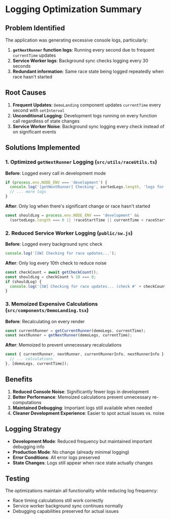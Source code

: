 # Logging Optimization Summary

## Problem Identified

The application was generating excessive console logs, particularly:

1. **`getNextRunner` function logs**: Running every second due to frequent `currentTime` updates
2. **Service Worker logs**: Background sync checks logging every 30 seconds
3. **Redundant information**: Same race state being logged repeatedly when race hasn't started

## Root Causes

1. **Frequent Updates**: `DemoLanding` component updates `currentTime` every second with `setInterval`
2. **Unconditional Logging**: Development logs running on every function call regardless of state changes
3. **Service Worker Noise**: Background sync logging every check instead of on significant events

## Solutions Implemented

### 1. Optimized `getNextRunner` Logging (`src/utils/raceUtils.ts`)

**Before**: Logged every call in development mode
```typescript
if (process.env.NODE_ENV === 'development') {
  console.log('[getNextRunner] Checking', sortedLegs.length, 'legs for next runner');
  // ... more logs
}
```

**After**: Only log when there's significant change or race hasn't started
```typescript
const shouldLog = process.env.NODE_ENV === 'development' && 
  (sortedLegs.length === 0 || !raceStartTime || currentTime < raceStartTime - 60000);
```

### 2. Reduced Service Worker Logging (`public/sw.js`)

**Before**: Logged every background sync check
```javascript
console.log('[SW] Checking for race updates...');
```

**After**: Only log every 10th check to reduce noise
```javascript
const checkCount = await getCheckCount();
const shouldLog = checkCount % 10 === 0;
if (shouldLog) {
  console.log('[SW] Checking for race updates... (check #' + checkCount + ')');
}
```

### 3. Memoized Expensive Calculations (`src/components/DemoLanding.tsx`)

**Before**: Recalculating on every render
```typescript
const currentRunner = getCurrentRunner(demoLegs, currentTime);
const nextRunner = getNextRunner(demoLegs, currentTime);
```

**After**: Memoized to prevent unnecessary recalculations
```typescript
const { currentRunner, nextRunner, currentRunnerInfo, nextRunnerInfo } = useMemo(() => {
  // ... calculations
}, [demoLegs, currentTime]);
```

## Benefits

1. **Reduced Console Noise**: Significantly fewer logs in development
2. **Better Performance**: Memoized calculations prevent unnecessary re-computations
3. **Maintained Debugging**: Important logs still available when needed
4. **Cleaner Development Experience**: Easier to spot actual issues vs. noise

## Logging Strategy

- **Development Mode**: Reduced frequency but maintained important debugging info
- **Production Mode**: No change (already minimal logging)
- **Error Conditions**: All error logs preserved
- **State Changes**: Logs still appear when race state actually changes

## Testing

The optimizations maintain all functionality while reducing log frequency:
- Race timing calculations still work correctly
- Service worker background sync continues normally
- Debugging capabilities preserved for actual issues

